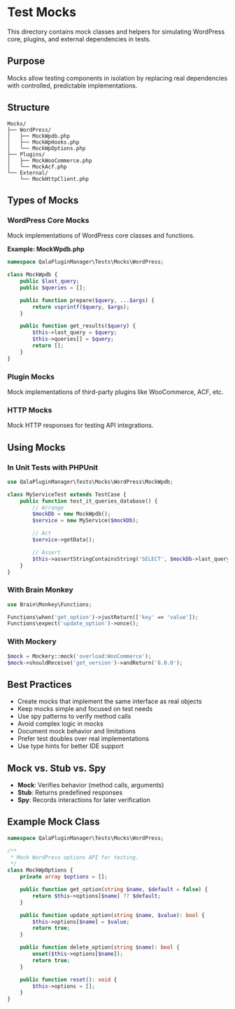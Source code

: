 # Test Mocks

This directory contains mock classes and helpers for simulating WordPress core, plugins, and external dependencies in tests.

## Purpose

Mocks allow testing components in isolation by replacing real dependencies with controlled, predictable implementations.

## Structure

```
Mocks/
├── WordPress/
│   ├── MockWpdb.php
│   ├── MockWpHooks.php
│   └── MockWpOptions.php
├── Plugins/
│   ├── MockWooCommerce.php
│   └── MockAcf.php
└── External/
    └── MockHttpClient.php
```

## Types of Mocks

### WordPress Core Mocks

Mock implementations of WordPress core classes and functions.

**Example: MockWpdb.php**
```php
namespace QalaPluginManager\Tests\Mocks\WordPress;

class MockWpdb {
    public $last_query;
    public $queries = [];

    public function prepare($query, ...$args) {
        return vsprintf($query, $args);
    }

    public function get_results($query) {
        $this->last_query = $query;
        $this->queries[] = $query;
        return [];
    }
}
```

### Plugin Mocks

Mock implementations of third-party plugins like WooCommerce, ACF, etc.

### HTTP Mocks

Mock HTTP responses for testing API integrations.

## Using Mocks

### In Unit Tests with PHPUnit

```php
use QalaPluginManager\Tests\Mocks\WordPress\MockWpdb;

class MyServiceTest extends TestCase {
    public function test_it_queries_database() {
        // Arrange
        $mockDb = new MockWpdb();
        $service = new MyService($mockDb);

        // Act
        $service->getData();

        // Assert
        $this->assertStringContainsString('SELECT', $mockDb->last_query);
    }
}
```

### With Brain Monkey

```php
use Brain\Monkey\Functions;

Functions\when('get_option')->justReturn(['key' => 'value']);
Functions\expect('update_option')->once();
```

### With Mockery

```php
$mock = Mockery::mock('overload:WooCommerce');
$mock->shouldReceive('get_version')->andReturn('8.0.0');
```

## Best Practices

- Create mocks that implement the same interface as real objects
- Keep mocks simple and focused on test needs
- Use spy patterns to verify method calls
- Avoid complex logic in mocks
- Document mock behavior and limitations
- Prefer test doubles over real implementations
- Use type hints for better IDE support

## Mock vs. Stub vs. Spy

- **Mock**: Verifies behavior (method calls, arguments)
- **Stub**: Returns predefined responses
- **Spy**: Records interactions for later verification

## Example Mock Class

```php
namespace QalaPluginManager\Tests\Mocks\WordPress;

/**
 * Mock WordPress options API for testing.
 */
class MockWpOptions {
    private array $options = [];

    public function get_option(string $name, $default = false) {
        return $this->options[$name] ?? $default;
    }

    public function update_option(string $name, $value): bool {
        $this->options[$name] = $value;
        return true;
    }

    public function delete_option(string $name): bool {
        unset($this->options[$name]);
        return true;
    }

    public function reset(): void {
        $this->options = [];
    }
}
```
